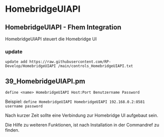 # HomebridgeUIAPI
## HomebridgeUIAPI - Fhem Integration

HomebridgeUIAPI steuert die Homebridge UI

### update

`update add https://raw.githubusercontent.com/RP-Develop/HomebridgeUIAPI /main/controls_HomebridgeUIAPI.txt`

## 39_HomebridgeUIAPI.pm

`define <name> HomebridgeUIAPI Host:Port Benutzername Password`

Beispiel: `define HomebridgeUIAPI HomebridgeUIAPI 192.168.0.2:8581 username password`

Nach kurzer Zeit sollte eine Verbindung zur Homebridge UI aufgebaut sein.

Die Hilfe zu weiteren Funktionen, ist nach Installation in der Commandref zu finden.  
